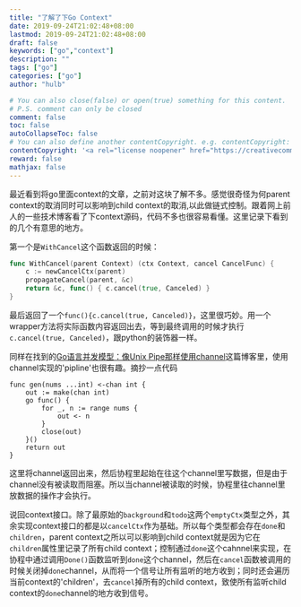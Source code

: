 ```yaml
---
title: "了解了下Go Context"
date: 2019-09-24T21:02:48+08:00
lastmod: 2019-09-24T21:02:48+08:00
draft: false
keywords: ["go","context"]
description: ""
tags: ["go"]
categories: ["go"]
author: "hulb"

# You can also close(false) or open(true) something for this content.
# P.S. comment can only be closed
comment: false
toc: false
autoCollapseToc: false
# You can also define another contentCopyright. e.g. contentCopyright: "This is another copyright."
contentCopyright: '<a rel="license noopener" href="https://creativecommons.org/licenses/by-nc-nd/4.0/" target="_blank">CC BY-NC-ND 4.0</a>'
reward: false
mathjax: false
---
```

最近看到将go里面context的文章，之前对这块了解不多。感觉很奇怪为何parent context的取消同时可以影响到child context的取消,以此做链式控制。跟着网上前人的一些技术博客看了下context源码，代码不多也很容易看懂。这里记录下看到的几个有意思的地方。
<!--more-->

第一个是`WithCancel`这个函数返回的时候：

```go
func WithCancel(parent Context) (ctx Context, cancel CancelFunc) {
	c := newCancelCtx(parent)
	propagateCancel(parent, &c)
	return &c, func() { c.cancel(true, Canceled) }
}
```

最后返回了一个`func(){c.cancel(true, Canceled)}`，这里很巧妙。用一个wrapper方法将实际函数内容返回出去，等到最终调用的时候才执行`c.cancel(true, Canceled)`，跟python的装饰器一样。

同样在找到的[Go语言并发模型：像Unix Pipe那样使用channel](https://segmentfault.com/a/1190000006261218)这篇博客里，使用channel实现的'pipline'也很有趣。摘抄一点代码

```
func gen(nums ...int) <-chan int {
    out := make(chan int)
    go func() {
        for _, n := range nums {
            out <- n
        }
        close(out)
    }()
    return out
}
```

这里将channel返回出来，然后协程里起始在往这个channel里写数据，但是由于channel没有被读取而阻塞。所以当channel被读取的时候，协程里往channel里放数据的操作才会执行。

说回context接口。除了最原始的`background`和`todo`这两个`emptyCtx`类型之外，其余实现context接口的都是以`cancelCtx`作为基础。所以每个类型都会存在`done`和`children`，parent context之所以可以影响到child context就是因为它在`children`属性里记录了所有child context；控制通过`done`这个cahnnel来实现，在协程中通过调用`Done()`函数监听到`done`这个channel，然后在`cancel`函数被调用的时候关闭掉`done`channel，从而将一个信号让所有监听的地方收到；同时还会遍历当前context的'children'，去`cancel`掉所有的child context，致使所有监听child context的`done`channel的地方收到信号。
